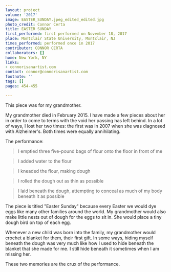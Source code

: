 ```yaml
---
layout: project
volume: '2017'
image: EASTER_SUNDAY.jpeg_edited_edited.jpg
photo_credit: Connor Certa
title: EASTER SUNDAY
first_performed: first performed on November 18, 2017
place: Montclair State University, Montclair, NJ
times_performed: performed once in 2017
contributor: CONNOR CERTA
collaborators: []
home: New York, NY
links:
- connorisanartist.com
contact: connor@connorisanartist.com
footnote: ''
tags: []
pages: 454-455

---
```


This piece was for my grandmother.

My grandmother died in February 2015. I have made a few pieces about her in order to come to terms with the void her passing has left behind. In a lot of ways, I lost her two times: the first was in 2007 when she was diagnosed with Alzheimer's. Both times were equally annihilating.

The performance:

> I emptied three five-pound bags of flour onto the floor in front of me

> I added water to the flour

> I kneaded the flour, making dough

> I rolled the dough out as thin as possible

> I laid beneath the dough, attempting to conceal as much of my body beneath it as possible

The piece is titled "Easter Sunday" because every Easter we would dye eggs like many other families around the world. My grandmother would also make little nests out of dough for the eggs to sit in. She would place a tiny dough bird on top of each egg.

Whenever a new child was born into the family, my grandmother would crochet a blanket for them, their first gift. In some ways, hiding myself beneath the dough was very much like how I used to hide beneath the blanket that she made for me. I still hide beneath it sometimes when I am missing her.

These two memories are the crux of the performance.
